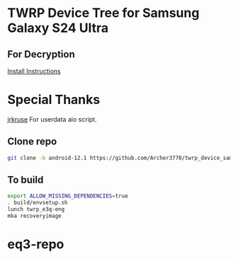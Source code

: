 # TWRP Device Tree for Samsung Galaxy S24 Ultra

## For Decryption
[Install Instructions](https://xdaforums.com/t/sm-s928b-0-userdata_aio-odin-flashable-to-automatically-remove-encryption-make-rom-rw-install-twrp-root-use-on-stock-firmware-unlocked-bootloaders.4660645/)

# Special Thanks 
[jrkruse](https://xdaforums.com/m/jrkruse.1949695/) For userdata aio script.

## Clone repo
```bash 
git clone -b android-12.1 https://github.com/Archer3770/twrp_device_samsung_e3q device/samsung/e3q
```

## To build 
```bash
export ALLOW_MISSING_DEPENDENCIES=true
. build/envsetup.sh
lunch twrp_e3q-eng
mka recoveryimage
```
# eq3-repo
